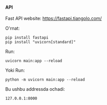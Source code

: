 #### API 

Fast API website: https://fastapi.tiangolo.com/ 

O'rnat: 
```
pip install fastapi
pip install "uvicorn[standard]" 
```

Run: 
```
uvicorn main:app --reload 
```

Yoki Run: 
```
python -m uvicorn main:app --reload 
```

Bu ushbu addressda ochadi: 
```
127.0.0.1:8000 
```
